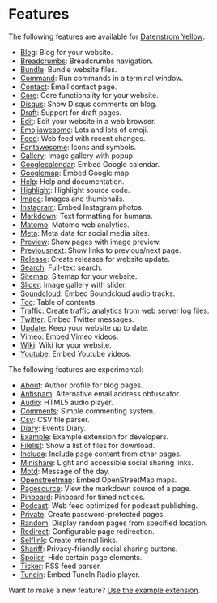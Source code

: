 Features
========

The following features are available for [Datenstrom Yellow](https://github.com/datenstrom/yellow):

* [Blog](https://github.com/datenstrom/yellow-extensions/tree/master/features/blog): 
  Blog for your website.
* [Breadcrumbs](https://github.com/datenstrom/yellow-extensions/tree/master/features/breadcrumbs): 
  Breadcrumbs navigation.
* [Bundle](https://github.com/datenstrom/yellow-extensions/tree/master/features/bundle): 
  Bundle website files.
* [Command](https://github.com/datenstrom/yellow-extensions/tree/master/features/command): 
  Run commands in a terminal window.
* [Contact](https://github.com/datenstrom/yellow-extensions/tree/master/features/contact): 
  Email contact page.
* [Core](https://github.com/datenstrom/yellow-extensions/tree/master/features/core): 
  Core functionality for your website.
* [Disqus](https://github.com/datenstrom/yellow-extensions/tree/master/features/disqus): 
  Show Disqus comments on blog.
* [Draft](https://github.com/datenstrom/yellow-extensions/tree/master/features/draft): 
  Support for draft pages.
* [Edit](https://github.com/datenstrom/yellow-extensions/tree/master/features/edit): 
  Edit your website in a web browser.
* [Emojiawesome](https://github.com/datenstrom/yellow-extensions/tree/master/features/emojiawesome): 
  Lots and lots of emoji.
* [Feed](https://github.com/datenstrom/yellow-extensions/tree/master/features/feed): 
  Web feed with recent changes.
* [Fontawesome](https://github.com/datenstrom/yellow-extensions/tree/master/features/fontawesome): 
  Icons and symbols.
* [Gallery](https://github.com/datenstrom/yellow-extensions/tree/master/features/gallery): 
  Image gallery with popup.
* [Googlecalendar](https://github.com/datenstrom/yellow-extensions/tree/master/features/googlecalendar): 
  Embed Google calendar.
* [Googlemap](https://github.com/datenstrom/yellow-extensions/tree/master/features/googlemap): 
  Embed Google map.
* [Help](https://github.com/datenstrom/yellow-extensions/tree/master/features/help): 
  Help and documentation.
* [Highlight](https://github.com/datenstrom/yellow-extensions/tree/master/features/highlight): 
  Highlight source code.
* [Image](https://github.com/datenstrom/yellow-extensions/tree/master/features/image): 
  Images and thumbnails.
* [Instagram](https://github.com/datenstrom/yellow-extensions/tree/master/features/instagram): 
  Embed Instagram photos.
* [Markdown](https://github.com/datenstrom/yellow-extensions/tree/master/features/markdown): 
  Text formatting for humans.
* [Matomo](https://github.com/datenstrom/yellow-extensions/tree/master/features/matomo): 
  Matomo web analytics.
* [Meta](https://github.com/datenstrom/yellow-extensions/tree/master/features/meta):
  Meta data for social media sites.
* [Preview](https://github.com/datenstrom/yellow-extensions/tree/master/features/preview): 
  Show pages with image preview.
* [Previousnext](https://github.com/datenstrom/yellow-extensions/tree/master/features/previousnext): 
  Show links to previous/next page.
* [Release](https://github.com/datenstrom/yellow-extensions/tree/master/features/release): 
  Create releases for website update.
* [Search](https://github.com/datenstrom/yellow-extensions/tree/master/features/search): 
  Full-text search.
* [Sitemap](https://github.com/datenstrom/yellow-extensions/tree/master/features/sitemap): 
  Sitemap for your website.
* [Slider](https://github.com/datenstrom/yellow-extensions/tree/master/features/slider): 
  Image gallery with slider.
* [Soundcloud](https://github.com/datenstrom/yellow-extensions/tree/master/features/soundcloud): 
  Embed Soundcloud audio tracks.
* [Toc](https://github.com/datenstrom/yellow-extensions/tree/master/features/toc): 
  Table of contents.
* [Traffic](https://github.com/datenstrom/yellow-extensions/tree/master/features/traffic): 
  Create traffic analytics from web server log files.
* [Twitter](https://github.com/datenstrom/yellow-extensions/tree/master/features/twitter): 
  Embed Twitter messages.
* [Update](https://github.com/datenstrom/yellow-extensions/tree/master/features/update): 
  Keep your website up to date.
* [Vimeo](https://github.com/datenstrom/yellow-extensions/tree/master/features/vimeo): 
  Embed Vimeo videos.
* [Wiki](https://github.com/datenstrom/yellow-extensions/tree/master/features/wiki): 
  Wiki for your website.
* [Youtube](https://github.com/datenstrom/yellow-extensions/tree/master/features/youtube): 
  Embed Youtube videos.

The following features are experimental:

* [About](https://github.com/schulle4u/yellow-extensions-schulle4u/tree/master/about):
  Author profile for blog pages.
* [Antispam](https://github.com/schulle4u/yellow-extensions-schulle4u/tree/master/antispam):
  Alternative email address obfuscator.
* [Audio](https://github.com/schulle4u/yellow-extensions-schulle4u/tree/master/audio):
  HTML5 audio player.
* [Comments](https://github.com/GiovanniSalmeri/yellow-comments):
  Simple commenting system.
* [Csv](https://github.com/schulle4u/yellow-extensions-schulle4u/tree/master/csv):
  CSV file parser.
* [Diary](https://github.com/GiovanniSalmeri/yellow-diary):
  Events Diary.
* [Example](https://github.com/schulle4u/yellow-extension-example):
  Example extension for developers.
* [Filelist](https://github.com/GiovanniSalmeri/yellow-filelist):
  Show a list of files for download.
* [Include](https://github.com/schulle4u/yellow-extensions-schulle4u/tree/master/include): 
  Include page content from other pages.
* [Minishare](https://github.com/GiovanniSalmeri/yellow-minishare):
  Light and accessible social sharing links.
* [Motd](https://github.com/schulle4u/yellow-extensions-schulle4u/tree/master/motd):
  Message of the day.
* [Openstreetmap](https://github.com/GiovanniSalmeri/yellow-openstreetmap):
  Embed OpenStreetMap maps.
* [Pagesource](https://github.com/schulle4u/yellow-extensions-schulle4u/tree/master/pagesource): 
  View the markdown source of a page.
* [Pinboard](https://github.com/GiovanniSalmeri/yellow-pinboard):
  Pinboard for timed notices.
* [Podcast](https://github.com/schulle4u/yellow-extensions-schulle4u/tree/master/podcast): 
  Web feed optimized for podcast publishing.
* [Private](https://github.com/schulle4u/yellow-extensions-schulle4u/tree/master/private): 
  Create password-protected pages.
* [Random](https://github.com/schulle4u/yellow-extensions-schulle4u/tree/master/random): 
  Display random pages from specified location.
* [Redirect](https://github.com/schulle4u/yellow-extensions-schulle4u/tree/master/redirect): 
  Configurable page redirection.
* [Selflink](https://github.com/GiovanniSalmeri/yellow-selflink):
  Create internal links.
* [Shariff](https://github.com/schulle4u/yellow-extensions-schulle4u/tree/master/shariff):
  Privacy-friendly social sharing buttons.
* [Spoiler](https://github.com/schulle4u/yellow-extensions-schulle4u/tree/master/spoiler):
  Hide certain page elements.
* [Ticker](https://github.com/schulle4u/yellow-extensions-schulle4u/tree/master/ticker): 
  RSS feed parser.
* [Tunein](https://github.com/schulle4u/yellow-extensions-schulle4u/tree/master/tunein): 
  Embed TuneIn Radio player.

Want to make a new feature? [Use the example extension](https://github.com/schulle4u/yellow-extension-example).